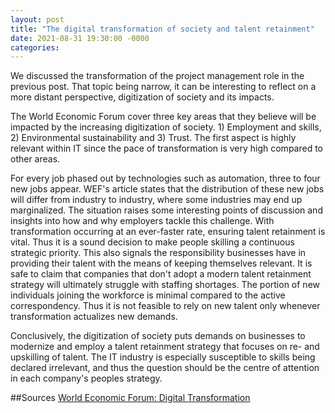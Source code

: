 ```yaml
---
layout: post
title: "The digital transformation of society and talent retainment"
date: 2021-08-31 19:30:00 -0000
categories:
---
```

We discussed the transformation of the project management role in the previous post. That topic being narrow, it can be interesting to reflect on a more distant perspective, digitization of society and its impacts. 

The World Economic Forum cover three key areas that they believe will be impacted by the increasing digitization of society. 1) Employment and skills, 2) Environmental sustainability and 3) Trust. The first aspect is highly relevant within IT since the pace of transformation is very high compared to other areas. 

For every job phased out by technologies such as automation, three to four new jobs appear. WEF's article states that the distribution of these new jobs will differ from industry to industry, where some industries may end up marginalized. The situation raises some interesting points of discussion and insights into how and why employers tackle this challenge. With transformation occurring at an ever-faster rate, ensuring talent retainment is vital. Thus it is a sound decision to make people skilling a continuous strategic priority. This also signals the responsibility businesses have in providing their talent with the means of keeping themselves relevant. It is safe to claim that companies that don't adopt a modern talent retainment strategy will ultimately struggle with staffing shortages. The portion of new individuals joining the workforce is minimal compared to the active correspondency. Thus it is not feasible to rely on new talent only whenever transformation actualizes new demands. 

Conclusively, the digitization of society puts demands on businesses to modernize and employ a talent retainment strategy that focuses on re- and upskilling of talent. The IT industry is especially susceptible to skills being declared irrelevant, and thus the question should be the centre of attention in each company's peoples strategy.  

##Sources
[World Economic Forum: Digital Transformation](https://reports.weforum.org/digital-transformation/understanding-the-impact-of-digitalization-on-society/)
